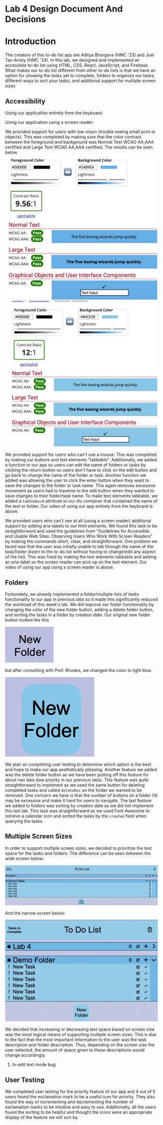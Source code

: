 # Lab 4 Design Document And Decisions

# Introduction
The creators of this to-do list app are Aditya Bhargava (HMC '23) and Joel Tan-Aristy (HMC '24). In this lab, 
we designed and implemented an accessible to-do list using HTML, CSS, React, JavaScript, and Firebase. What makes our 
to-do list different from other to-do lists is that we have an option for showing the tasks yet to complete, folders to 
organize our tasks, different ways to sort your tasks, and additional support for multiple screen sizes  

## Accessibility
Using our application entirely from the keyboard:

Using our application using a screen reader:

We provided support for users with low vision (trouble seeing small print or objects). This was completed by making sure 
that the color contrast between the foreground and background was Normal Text WCAG AA,AAA certified and Large Text WCAG 
AA,AAA certified. The results can be seen below
![contrastChecker1](contrastChecker1.png)
![contrastChecker2](contrastChecker2.png)

We provided support for users who can't use a mouse. This was completed by making our buttons and text elements "tabbable".
Additionally, we added a function to our app so users can edit the name of folders or tasks by clicking the return button
so users don't have to click on the edit button and go back to change the name of the folder or task. Another function we
added was allowing the user to click the enter button when they want to save the changes to the folder or task name. This
again removes excessive movement as users had to traverse to the edit button when they wanted to save changes to their 
folder/task name. To make text elements tabbable, we added a ```tabIndex=0``` attribute to our div container that contained 
the name of the text or folder. Our video of using our app entirely from the keyboard is above. 

We provided users who can't see at all (using a screen reader) additional support by adding aria-labels to our html elements. We found this
task to be straightforward and used the guidelines from "Guidelines for Accessible and Usable Web Sites: Observing Users 
Who Work With Screen Readers" by making the commands short, clear, and straightforward. One problem we faced was that the
user was initially unable to tab through the name of the task/folder (listen to the to-do list without having to change/edit
any aspect of the list). This was fixed by making the text elements tabbable and adding an aria-label so the screen reader
can pick up on the text element. Our video of using our app using a screen reader is above.

## Folders
Fortunately, we already implemented a folder/multiple lists of tasks functionality to our app in previous labs so it made
this significantly reduced the workload of this week's lab. We did improve our folder functionality by changing the color
of the new folder button, adding a delete folder button, and sorting the tasks in a folder by creation date. Our original
new folder button looked like this 

![oldNewFolderButton](oldNewFolderButton.png) 

but after consulting with Prof. Rhodes, we changed the color to light blue. 

![newNewFolderButton](newNewFolderButton.png)

We plan on completing user testing to determine which option is the best and hope to make our app
aesthetically pleasing. Another feature we added was the delete folder button as we have been putting off this feature
for about two labs (low priority in our previous labs). This feature was quite straightforward to implement as we used the
same button for deleting completed tasks and called ```deleteDoc``` on the folder we wanted to be removed. One concern we have
is that the number of buttons on a folder (4) may be excessive and make it hard for users to navigate. The last feature 
we added to folders was sorting by creation date as we did not implement this last lab. This task was straightforward as
we used Font-Awesome to retrieve a calendar icon and sorted the tasks by the ```created``` field when querying the tasks.

## Multiple Screen Sizes
In order to support multiple screen sizes, we decided to prioritize the text space for the tasks and folders. The 
difference can be seen between the wide screen below:

![wideScreen](wideScreen.png)

And the narrow screen below:

![narrowScreen](narrowScreen.png)

We decided that increasing or decreasing text space based on screen size was the most logical means of supporting multiple
screen sizes. This is due to the fact that the most important information to the user was the task description and folder
description. Thus, depending on the screen size the user selected, the amount of space given to these descriptions would 
change accordingly.
1) In-edit text mode bug


## User Testing
We completed user testing for the priority feature of our app and 4 out of 5 users found the exclamation mark to be a
useful icon for priority. They also found the way of incrementing and decrementing the number of exclamation marks to be
intuitive and easy to use. Additionally, all the users found the sorting to be helpful and thought the icons were an
appropriate display of the feature we will sort by. 



